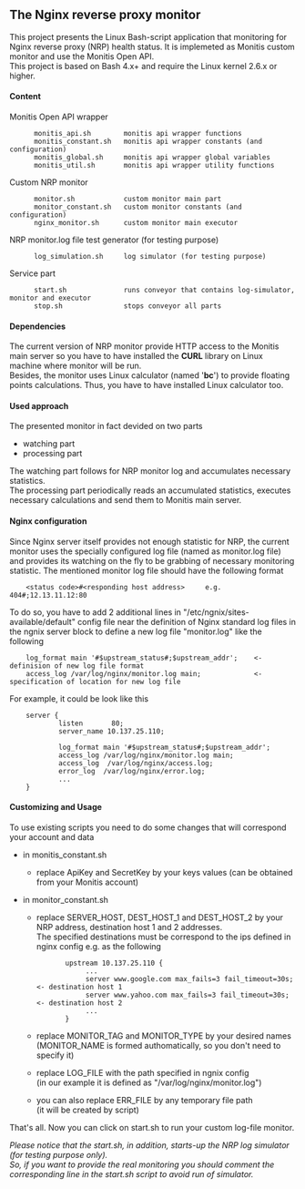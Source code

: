 ## The Nginx reverse proxy monitor

This project presents the Linux Bash-script application that monitoring for Nginx reverse proxy (NRP) health status. It is implemeted as Monitis custom monitor and use the Monitis Open API.  
This project is based on Bash 4.x+ and require the Linux kernel 2.6.x or higher.

#### Content  

   Monitis Open API wrapper  

          monitis_api.sh        monitis api wrapper functions  
          monitis_constant.sh   monitis api wrapper constants (and configuration)  
          monitis_global.sh     monitis api wrapper global variables  
          monitis_util.sh       monitis api wrapper utility functions  

   Custom NRP monitor  

          monitor.sh            custom monitor main part  
          monitor_constant.sh   custom monitor constants (and configuration)  
          nginx_monitor.sh      custom monitor main executor  

   NRP monitor.log file test generator (for testing purpose)  

          log_simulation.sh     log simulator (for testing purpose)  

   Service part  

          start.sh              runs conveyor that contains log-simulator, monitor and executor
          stop.sh               stops conveyor all parts

#### Dependencies  

The current version of NRP monitor provide HTTP access to the Monitis main server so you have to have installed the __CURL__ library on Linux  machine where monitor will be run.  
Besides, the monitor uses Linux calculator (named '__bc__') to provide floating points calculations. Thus, you have to have installed Linux calculator too.  
 
#### Used approach

The presented monitor in fact devided on two parts  

   - watching part
   - processing part

The watching part follows for NRP monitor log and accumulates necessary statistics.  
The processing part periodically reads an accumulated statistics, executes necessary calculations and send them to Monitis main server.  


#### Nginx configuration  

Since Nginx server itself provides not enough statistic for NRP, the current monitor uses the specially configured log file (named as monitor.log file) and provides its watching on the fly to be grabbing of necessary monitoring statistic. The mentioned monitor log file should have the following format  


        <status code>#<responding host address>		e.g.  404#;12.13.11.12:80

To do so, you have to add 2 additional lines in "/etc/ngnix/sites-available/default" config file near the definition of Nginx standard log files in the ngnix server block to define a new log file "monitor.log" like the following  

        log_format main '#$upstream_status#;$upstream_addr';    <- definision of new log file format
        access_log /var/log/nginx/monitor.log main;             <- specification of location for new log file


For example, it could be look like this  

        server {
                listen       80;
                server_name 10.137.25.110;

                log_format main '#$upstream_status#;$upstream_addr';
                access_log /var/log/nginx/monitor.log main;
                access_log  /var/log/nginx/access.log;
                error_log  /var/log/nginx/error.log;
                ...
        }

#### Customizing and Usage 

To use existing scripts you need to do some changes that will correspond your account and data  

   - in monitis_constant.sh  
       - replace ApiKey and SecretKey by your keys values (can be obtained from your Monitis account)  

   - in monitor_constant.sh   
       - replace SERVER_HOST, DEST_HOST_1 and DEST_HOST_2 by your NRP address, destination host 1 and 2 addresses.  
         The specified destinations must be correspond to the ips defined in nginx config e.g. as the following


                    upstream 10.137.25.110 {
                         ...
                         server www.google.com max_fails=3 fail_timeout=30s;       <- destination host 1
                         server www.yahoo.com max_fails=3 fail_timeout=30s;        <- destination host 2
                         ...
                    }


       - replace MONITOR_TAG and MONITOR_TYPE by your desired names   
         (MONITOR_NAME is formed authomatically, so you don't need to specify it)

       - replace LOG_FILE with the path specified in ngnix config  
         (in our example it is defined as "/var/log/nginx/monitor.log")
			
       - you can also replace ERR_FILE by any temporary file path  
         (it will be created by script)  

That's all. Now you can click on start.sh to run your custom log-file monitor.  

_Please notice that the start.sh, in addition, starts-up the NRP log simulator (for testing purpose only).  
So, if you want to provide the real monitoring you should comment the corresponding line in the start.sh script to avoid run of simulator._

